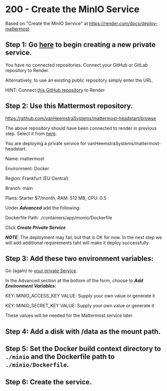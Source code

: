 # 200 - Create the MinIO Service

Based on "Create the MinIO Service" at https://render.com/docs/deploy-mattermost

## Step 1: Go [here](https://dashboard.render.com/select-repo?type=pserv) to begin creating a new private service.

You have no connected repositories. Connect your GitHub or GitLab repository to Render.

Alternatively, to use an existing public repository simply enter the URL.

HINT: Connect [this GitHub repository](https://github.com/vanHeemstraSystems/mattermost-headstart/browse) to Render

## Step 2: Use this Mattermost repository.

https://github.com/vanHeemstraSystems/mattermost-headstart/browse

The above repository should have been connected to render in previous step. Select it from [here](https://dashboard.render.com/select-repo?type=pserv).

You are deploying a private service for vanHeemstraSystems/mattermost-headstart.

Name: mattermost

Environment: Docker

Region: Frankfurt (EU Central)

Branch: main

Plans: Starter $7/month, RAM: 512 MB, CPU: 0.5

Under ***Advanced*** add the following:

Dockerfile Path: ./containers/app/monio/Dockerfile

Click ***Create Private Service***

***NOTE***: The deployment may fail, but that is OK for now. In the next step we will add additional requirements taht will make it deploy successfully. 

## Step 3: Add these two environment variables:

Go (again) to [your private Service](https://dashboard.render.com/pserv/srv-c8tf51s41ls5dnacg3m0/deploys/dep-c8tf53441ls5dnacg3og).

In the Advanced section at the bottom of the form, choose to ***Add Environment Variables***:

KEY: MINIO_ACCESS_KEY
VALUE: Supply your own value or generate it

KEY: MINIO_SECRET_KEY
VALUE: Supply your own value or generate it

These values will be needed for the Mattermost service later.

## Step 4: Add a disk with /data as the mount path.

## Step 5: Set the Docker build context directory to ```./minio``` and the Dockerfile path to ```./minio/Dockerfile```.

## Step 6: Create the service.

